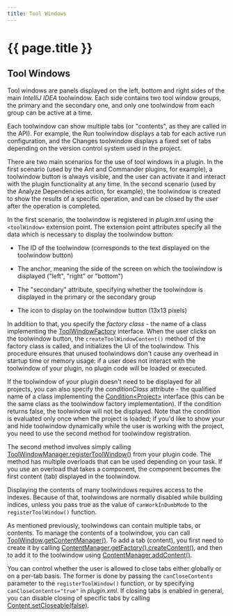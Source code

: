 ```yaml
---
title: Tool Windows
---
```


<!--
INITIAL_SOURCE https://confluence.jetbrains.com/display/IDEADEV/IntelliJ+IDEA+Tool+Windows
-->

# {{ page.title }}

## Tool Windows

Tool windows are panels displayed on the left, bottom and right sides of the main *IntelliJ IDEA* toolwindow.
Each side contains two tool window groups, the primary and the secondary one, and only one toolwindow from each group can be active at a time.

Each toolwindow can show multiple tabs (or "contents", as they are called in the API).
For example, the Run toolwindow displays a tab for each active run configuration, and the Changes toolwindow displays a fixed set of tabs depending on the version control system used in the project.

There are two main scenarios for the use of tool windows in a plugin.
In the first scenario (used by the Ant and Commander plugins, for example), a toolwindow button is always visible, and the user can activate it and interact with the plugin functionality at any time.
In the second scenario (used by the Analyze Dependencies action, for example), the toolwindow is created to show the results of a specific operation, and can be closed by the user after the operation is completed.

In the first scenario, the toolwindow is registered in *plugin.xml* using the ```<toolWindow>``` extension point.
The extension point attributes specify all the data which is necessary to display the toolwindow button:

*  The ID of the toolwindow (corresponds to the text displayed on the toolwindow button)

*  The anchor, meaning the side of the screen on which the toolwindow is displayed ("left", "right" or "bottom")

*  The "secondary" attribute, specifying whether the toolwindow is displayed in the primary or the secondary group

*  The icon to display on the toolwindow button (13x13 pixels)

In addition to that, you specify the *factory class*  - the name of a class implementing the
[ToolWindowFactory](https://github.com/JetBrains/intellij-community/blob/master/platform/platform-api/src/com/intellij/openapi/wm/ToolWindowFactory.java)
interface.
When the user clicks on the toolwindow button, the ```createToolWindowContent()``` method of the factory class is called, and initializes the UI of the toolwindow.
This procedure ensures that unused toolwindows don't cause any overhead in startup time or memory usage: if a user does not interact with the toolwindow of your plugin, no plugin code will be loaded or executed.

If the toolwindow of your plugin doesn't need to be displayed for all projects, you can also specify the *conditionClass*  attribute - the qualified name of a class implementing the
[Condition\<Project\>](https://github.com/JetBrains/intellij-community/blob/master/platform/util-rt/src/com/intellij/openapi/util/Condition.java)
interface (this can be the same class as the toolwindow factory implementation).
If the condition returns false, the toolwindow will not be displayed.
Note that the condition is evaluated only once when the project is loaded;
if you'd like to show your and hide toolwindow dynamically while the user is working with the project, you need to use the second method for toolwindow registration.

The second method involves simply calling
[ToolWindowManager.registerToolWindow()](https://github.com/JetBrains/intellij-community/blob/master/platform/platform-api/src/com/intellij/openapi/wm/ToolWindowManager.java)
from your plugin code.
The method has multiple overloads that can be used depending on your task.
If you use an overload that takes a component, the component becomes the first content (tab) displayed in the toolwindow.

Displaying the contents of many toolwindows requires access to the indexes.
Because of that, toolwindows are normally disabled while building indices, unless you pass true as the value of ```canWorkInDumbMode``` to the ```registerToolWindow()``` function.

As mentioned previously, toolwindows can contain multiple tabs, or contents.
To manage the contents of a toolwindow, you can call
[ToolWindow.getContentManager()](https://github.com/JetBrains/intellij-community/blob/master/platform/platform-api/src/com/intellij/openapi/wm/ToolWindow.java).
To add a tab (content), you first need to create it by calling
[ContentManager.getFactory().createContent()](https://github.com/JetBrains/intellij-community/blob/master/platform/platform-api/src/com/intellij/ui/content/ContentManager.java),
and then to add it to the toolwindow using
[ContentManager.addContent()](https://github.com/JetBrains/intellij-community/blob/master/platform/platform-api/src/com/intellij/ui/content/ContentManager.java).

You can control whether the user is allowed to close tabs either globally or on a per-tab basis.
The former is done by passing the ```canCloseContents``` parameter to the ```registerToolWindow()``` function, or by specifying
```canCloseContents="true"``` in *plugin.xml*.
If closing tabs is enabled in general, you can disable closing of specific tabs by calling
[Content.setCloseable(false)](https://github.com/JetBrains/intellij-community/blob/master/platform/platform-api/src/com/intellij/ui/content/Content.java).

